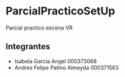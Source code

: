 # ParcialPracticoSetUp
 Parcial practico escena VR

## Integrantes

- Isabela Garcia Angel 000373068
- Andres Felipe Patino Almeyda 000371563